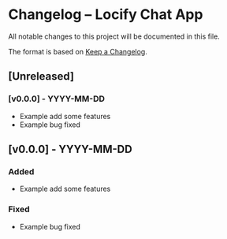 # Changelog – Locify Chat App

All notable changes to this project will be documented in this file.

The format is based on [Keep a Changelog](https://keepachangelog.com/en/1.0.0/).

## \[Unreleased]

### \[v0.0.0] - YYYY-MM-DD

* Example add some features
* Example bug fixed

## \[v0.0.0] - YYYY-MM-DD

### Added

* Example add some features

### Fixed

* Example bug fixed
